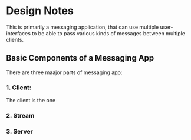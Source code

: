 ﻿# Design Notes

This is primarily a messaging application, that can use multiple user-interfaces to be able to pass various kinds of messages between multiple clients.

## Basic Components of a Messaging App
There are three maajor parts of messaging app:
### 1. Client:
The client is the one
### 2. Stream
### 3. Server
